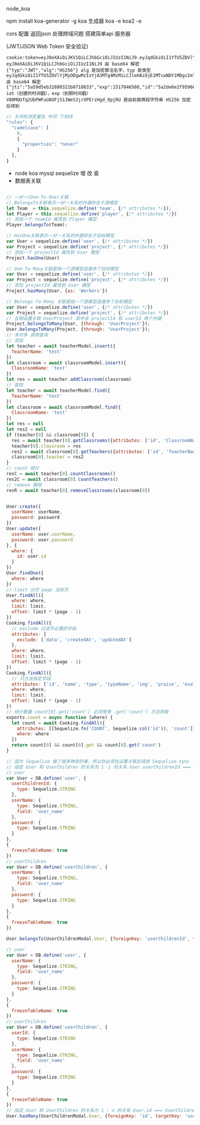 
node_koa

npm install koa-generator -g koa 生成器
koa -e
koa2 -e

  cors  配置 返回json 处理跨域问题 搭建简单api 服务器

  (JWT/JSON Web Token 安全验证)

    cookie:token=eyJ0eXAiOiJKV1QiLCJhbGciOiJIUzI1NiJ9.eyJqdGkiOiI1YTU5ZDVlYjMyODgwMzIxYjA3MTg4MzMiLCJleHAiOjE1MTcwNDY1MDgsImlkIjoiNWEyZGU2ZTJmOTU5NjYyYmM0MjI2ZTExIiwiaWF0IjoxNTE1ODM2OTA3fQ.V88MQUfq2UbPWFuUAOFj51JWeS3jrXPErzHgd_0pjRU
    eyJ0eXAiOiJKV1QiLCJhbGciOiJIUzI1NiJ9 由 base64 解密
    {"typ":"JWT","alg":"HS256"} alg 是加密算法名字，typ 是类型
    eyJqdGkiOiI1YTU5ZDVlYjMyODgwMzIxYjA3MTg4MzMiLCJleHAiOjE1MTcwNDY1MDgsImlkIjoiNWEyZGU2ZTJmOTU5NjYyYmM0MjI2ZTExIiwiaWF0IjoxNTE1ODM2OTA3fQ 由 base64 解密
    {"jti":"5a59d5eb32880321b0718833","exp":1517046508,"id":"5a2de6e2f959662bc4226e11","iat":1515836907} iat（创建的时间戳），exp（到期时间戳）
    V88MQUfq2UbPWFuUAOFj51JWeS3jrXPErzHgd_0pjRU 是由前面俩段字符串 HS256 加密后得到

```js
// 关闭检测变量名 中间 下划线
"rules": {
  "camelcase": [
    0,
    {
      "properties": "never"
    }
  ],
}
```

* node koa mysql sequelize 增 改 查
* 数据表关联

``` js

// 一对一(One-To-One)关联
// BelongsTo关联表示一对一关系的外键存在于源模型
let Team  = this.sequelize.define('team', {/* attributes */});
let Player = this.sequelize.define('player', {/* attributes */})
// 添加一个 teamId 属性到 Player 模型
Player.belongsTo(Team);

// HasOne关联表示一对一关系的外键存在于目标模型
var User = sequelize.define('user', {/* attributes */})
var Project = sequelize.define('project', {/* attributes */})
// 添加一个 projectId 属性到 User 模型
Project.hasOne(User)

// One-To-Many关联是指一个源模型连接多个目标模型
var User = sequelize.define('user', {/* attributes */})
var Project = sequelize.define('project', {/* attributes */})
// 添加 projectId 属性到 User 模型
Project.hasMany(User, {as: 'Workers'})

// Belongs-To-Many 关联是指一个源模型连接多个目标模型
var User = sequelize.define('user', {/* attributes */})
var Project = sequelize.define('project', {/* attributes */})
// 互相设置关联 UserProject 其中会 projectId 和 userId 两个外键
Project.belongsToMany(User, {through: 'UserProject'});
User.belongsToMany(Project, {through: 'UserProject'});
// 多对多 调用查询
// 添加
let teacher = await teacherModel.insert({
  TeacherName: 'test'
})
let classroom = await classroomModel.insert({
  ClassroomName: 'test'
})
let res = await teacher.addClassroom(classroom)
// 查找
let teacher = await teacherModel.find({
  TeacherName: 'test'
})
let classroom = await classroomModel.find({
  ClassroomName: 'test'
})
let res = null
let res2 = null
if (teacher[0] && classroom[0]) {
  res = await teacher[0].getClassrooms({attributes: ['id', 'ClassroomName']})
  teacher[0].classroom = res
  res2 = await classroom[0].getTeachers({attributes: ['id', 'TeacherName']})
  classroom[0].teacher = res2
}
// count 统计
resC = await teacher[0].countClassrooms()
res2C = await classroom[0].countTeachers()
// remove 删除
resR = await teacher[0].removeClassrooms(classroom[0])


User.create({
  userName: userName,
  password: password
})
User.update({
  userName: user.userName,
  password: user.password
}, {
  where: {
    id: user.id
  }
})
User.findOne({
  where: where
})
// limit 分页 page 当前页
User.findAll({
  where: where,
  limit: limit,
  offset: limit * (page - 1)
})
Cooking.findAll({
  // exclude 过滤不必要的字段
  attributes: {
    exclude: ['data', 'createdAt', 'updatedAt']
  },
  where: where,
  limit: limit,
  offset: limit * (page - 1)
})
Cooking.findAll({
  // 只方法指定字段
  attributes: ['id', 'name', 'type', 'typeName', 'img', 'praise', 'evaluate'],
  where: where,
  limit: limit,
  offset: limit * (page - 1)
})
// 统计数量 count[0].get('count') 必须使用 .get('count') 方法获取
exports.count = async function (where) {
  let count = await Cooking.findAll({
    attributes: [[Sequelize.fn('COUNT', Sequelize.col('id')), 'count']],
    where: where
  })
  return count[0] && count[0].get && count[0].get('count')
}

// 因为 Sequelize 做了很多神奇的事，所以你必须在设置关联后调用 Sequelize.sync
// 指定 User 和 UserChildren 的关系为 1：1 的关系 User.userChildrenId === UserChildren.id
// user
var User = DB.define('user', {
  userChildrenId: {
    type: Sequelize.STRING
  },
  userName: {
    type: Sequelize.STRING,
    field: 'user_name'
  },
  password: {
    type: Sequelize.STRING
  }
},
{
  freezeTableName: true
})
// userChildren
var User = DB.define('userChildren', {
  userName: {
    type: Sequelize.STRING,
    field: 'user_name'
  },
  password: {
    type: Sequelize.STRING
  }
},
{
  freezeTableName: true
})

User.belongsTo(UserChildrenModal.User, {foreignKey: 'userChildrenId', targetKey: 'id'})

// user
var User = DB.define('user', {
  userName: {
    type: Sequelize.STRING,
    field: 'user_name'
  },
  password: {
    type: Sequelize.STRING
  }
},
{
  freezeTableName: true
})
// userChildren
var User = DB.define('userChildren', {
  userId: {
    type: Sequelize.STRING
  },
  userName: {
    type: Sequelize.STRING,
    field: 'user_name'
  },
  password: {
    type: Sequelize.STRING
  }
},
{
  freezeTableName: true
})
// 指定 User 和 UserChildren 的关系为 1 : n 的关系 User.id === UserChildren.userId
User.hasMany(UserChildrenModal.User, {foreignKey: 'id', targetKey: 'userId'})
```
